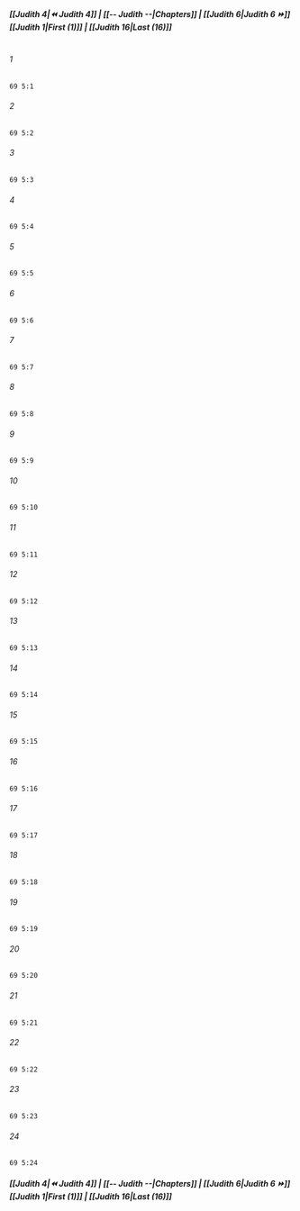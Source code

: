 
##### **[[Judith 4|⏪ Judith 4]] | [[-- Judith --|Chapters]] | [[Judith 6|Judith 6 ⏩]]**<br>**[[Judith 1|First (1)]] | [[Judith 16|Last (16)]]**<br><br>

###### 1
``` verse
69 5:1
```
###### 2
``` verse
69 5:2
```
###### 3
``` verse
69 5:3
```
###### 4
``` verse
69 5:4
```
###### 5
``` verse
69 5:5
```
###### 6
``` verse
69 5:6
```
###### 7
``` verse
69 5:7
```
###### 8
``` verse
69 5:8
```
###### 9
``` verse
69 5:9
```
###### 10
``` verse
69 5:10
```
###### 11
``` verse
69 5:11
```
###### 12
``` verse
69 5:12
```
###### 13
``` verse
69 5:13
```
###### 14
``` verse
69 5:14
```
###### 15
``` verse
69 5:15
```
###### 16
``` verse
69 5:16
```
###### 17
``` verse
69 5:17
```
###### 18
``` verse
69 5:18
```
###### 19
``` verse
69 5:19
```
###### 20
``` verse
69 5:20
```
###### 21
``` verse
69 5:21
```
###### 22
``` verse
69 5:22
```
###### 23
``` verse
69 5:23
```
###### 24
``` verse
69 5:24
```

##### **[[Judith 4|⏪ Judith 4]] | [[-- Judith --|Chapters]] | [[Judith 6|Judith 6 ⏩]]**<br>**[[Judith 1|First (1)]] | [[Judith 16|Last (16)]]**
